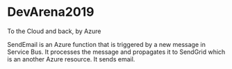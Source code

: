 # DevArena2019
To the Cloud and back, by Azure

SendEmail is an Azure function that is triggered by a new message in Service Bus. It processes the message and propagates it to SendGrid which is an another Azure resource. It sends email.
